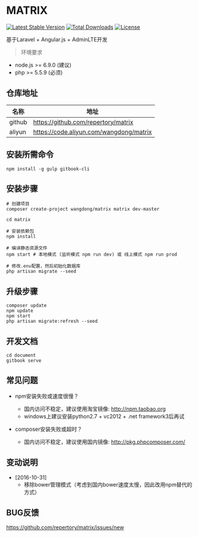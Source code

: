 # MATRIX

[![Latest Stable Version](https://poser.pugx.org/wangdong/matrix/v/stable)](https://packagist.org/packages/wangdong/matrix)
[![Total Downloads](https://poser.pugx.org/wangdong/matrix/downloads)](https://packagist.org/packages/wangdong/matrix)
[![License](https://poser.pugx.org/wangdong/matrix/license)](https://packagist.org/packages/wangdong/matrix)

基于Laravel + Angular.js + AdminLTE开发

> 环境要求
- node.js >= 6.9.0 (建议)
- php >= 5.5.9 (必须)

## 仓库地址

|  名称  |                 地址                    |
| ------ | --------------------------------------- |
| github | https://github.com/repertory/matrix     |
| aliyun | https://code.aliyun.com/wangdong/matrix |

## 安装所需命令
```
npm install -g gulp gitbook-cli
```

## 安装步骤
```
# 创建项目
composer create-project wangdong/matrix matrix dev-master

cd matrix

# 安装依赖包
npm install

# 编译静态资源文件
npm start # 本地模式 (监听模式 npm run dev) 或 线上模式 npm run prod

# 修改.env配置，然后初始化数据库
php artisan migrate --seed
```

## 升级步骤
```
composer update
npm update
npm start
php artisan migrate:refresh --seed
```

## 开发文档
```
cd document
gitbook serve
```

## 常见问题
- npm安装失败或速度很慢？
  - 国内访问不稳定，建议使用淘宝镜像: http://npm.taobao.org
  - windows上建议安装python2.7 + vc2012 + .net framework3后再试

- composer安装失败或超时？
  - 国内访问不稳定，建议使用国内镜像: http://pkg.phpcomposer.com/

## 变动说明

- [2016-10-31]
  - 移除bower管理模式（考虑到国内bower速度太慢，因此改用npm替代的方式）

## BUG反馈 

https://github.com/repertory/matrix/issues/new